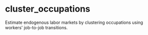 # cluster_occupations
Estimate endogenous labor markets by clustering occupations using workers' job-to-job transitions.
